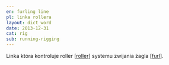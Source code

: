 ```yaml
---
en: furling line
pl: linka rollera
layout: dict_word
date: 2013-12-31
cat: rig
sub: running-rigging
---
```


Linka która kontroluje roller [[roller](/dict/r/roller.html)] systemu zwijania żagla [[furl](/dict/furl.html)].
